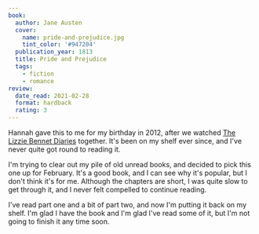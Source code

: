 ```yaml
---
book:
  author: Jane Austen
  cover:
    name: pride-and-prejudice.jpg
    tint_color: '#947204'
  publication_year: 1813
  title: Pride and Prejudice
  tags:
    - fiction
    - romance
review:
  date_read: 2021-02-28
  format: hardback
  rating: 3
---
```


Hannah gave this to me for my birthday in 2012, after we watched [The Lizzie Bennet Diaries](https://en.wikipedia.org/wiki/The_Lizzie_Bennet_Diaries) together.
It's been on my shelf ever since, and I've never quite got round to reading it.

I'm trying to clear out my pile of old unread books, and decided to pick this one up for February.
It's a good book, and I can see why it's popular, but I don't think it's for me.
Although the chapters are short, I was quite slow to get through it, and I never felt compelled to continue reading.

I've read part one and a bit of part two, and now I'm putting it back on my shelf.
I'm glad I have the book and I'm glad I've read some of it, but I'm not going to finish it any time soon.